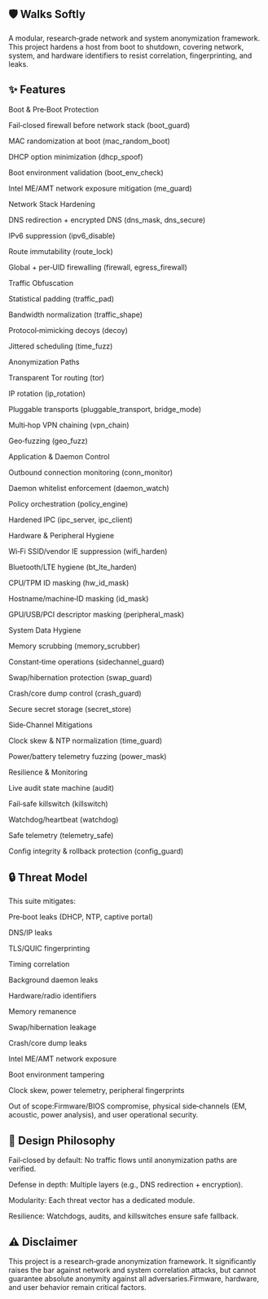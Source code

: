 ## 🛡️ Walks Softly

A modular, research‑grade network and system anonymization framework. This project hardens a host from boot to shutdown, covering network, system, and hardware identifiers to resist correlation, fingerprinting, and leaks.

## ✨ Features

Boot & Pre‑Boot Protection

Fail‑closed firewall before network stack (boot_guard)

MAC randomization at boot (mac_random_boot)

DHCP option minimization (dhcp_spoof)

Boot environment validation (boot_env_check)

Intel ME/AMT network exposure mitigation (me_guard)

Network Stack Hardening

DNS redirection + encrypted DNS (dns_mask, dns_secure)

IPv6 suppression (ipv6_disable)

Route immutability (route_lock)

Global + per‑UID firewalling (firewall, egress_firewall)

Traffic Obfuscation

Statistical padding (traffic_pad)

Bandwidth normalization (traffic_shape)

Protocol‑mimicking decoys (decoy)

Jittered scheduling (time_fuzz)

Anonymization Paths

Transparent Tor routing (tor)

IP rotation (ip_rotation)

Pluggable transports (pluggable_transport, bridge_mode)

Multi‑hop VPN chaining (vpn_chain)

Geo‑fuzzing (geo_fuzz)

Application & Daemon Control

Outbound connection monitoring (conn_monitor)

Daemon whitelist enforcement (daemon_watch)

Policy orchestration (policy_engine)

Hardened IPC (ipc_server, ipc_client)

Hardware & Peripheral Hygiene

Wi‑Fi SSID/vendor IE suppression (wifi_harden)

Bluetooth/LTE hygiene (bt_lte_harden)

CPU/TPM ID masking (hw_id_mask)

Hostname/machine‑ID masking (id_mask)

GPU/USB/PCI descriptor masking (peripheral_mask)

System Data Hygiene

Memory scrubbing (memory_scrubber)

Constant‑time operations (sidechannel_guard)

Swap/hibernation protection (swap_guard)

Crash/core dump control (crash_guard)

Secure secret storage (secret_store)

Side‑Channel Mitigations

Clock skew & NTP normalization (time_guard)

Power/battery telemetry fuzzing (power_mask)

Resilience & Monitoring

Live audit state machine (audit)

Fail‑safe killswitch (killswitch)

Watchdog/heartbeat (watchdog)

Safe telemetry (telemetry_safe)

Config integrity & rollback protection (config_guard)


## 🔒 Threat Model

This suite mitigates:

Pre‑boot leaks (DHCP, NTP, captive portal)

DNS/IP leaks

TLS/QUIC fingerprinting

Timing correlation

Background daemon leaks

Hardware/radio identifiers

Memory remanence

Swap/hibernation leakage

Crash/core dump leaks

Intel ME/AMT network exposure

Boot environment tampering

Clock skew, power telemetry, peripheral fingerprints

Out of scope:Firmware/BIOS compromise, physical side‑channels (EM, acoustic, power analysis), and user operational security.

## 🧩 Design Philosophy

Fail‑closed by default: No traffic flows until anonymization paths are verified.

Defense in depth: Multiple layers (e.g., DNS redirection + encryption).

Modularity: Each threat vector has a dedicated module.

Resilience: Watchdogs, audits, and killswitches ensure safe fallback.

## ⚠️ Disclaimer

This project is a research‑grade anonymization framework. It significantly raises the bar against network and system correlation attacks, but cannot guarantee absolute anonymity against all adversaries.Firmware, hardware, and user behavior remain critical factors.

